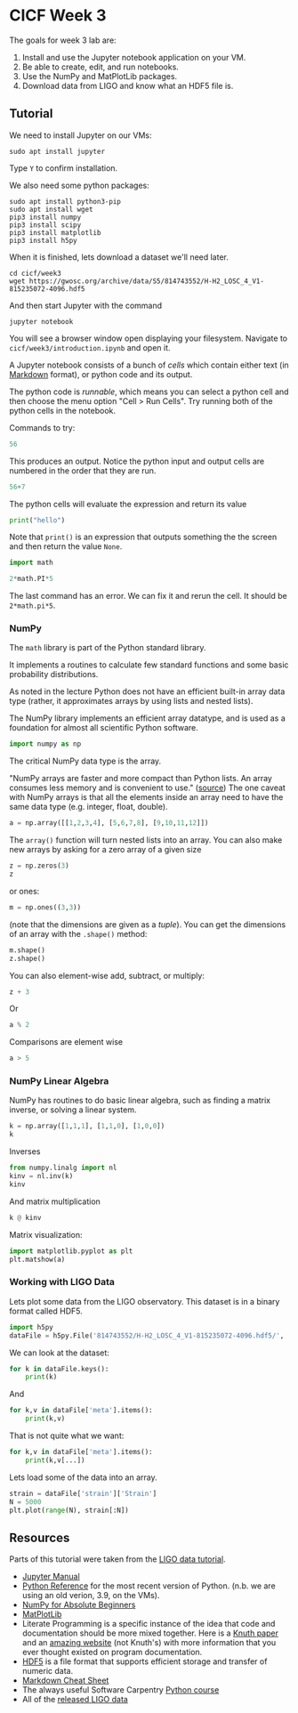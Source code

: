 # CICF Week 3

The goals for week 3 lab are:

1. Install and use the Jupyter notebook application on your VM.
2. Be able to create, edit, and run notebooks.
3. Use the NumPy and MatPlotLib packages.
4. Download data from LIGO and know what an HDF5 file is.


## Tutorial

We need to install Jupyter on our VMs:

```console
sudo apt install jupyter
```

Type `Y` to confirm installation.

We also need some python packages:

```console
sudo apt install python3-pip
sudo apt install wget
pip3 install numpy
pip3 install scipy
pip3 install matplotlib
pip3 install h5py
```

When it is finished, lets download a dataset we'll need later.

```console
cd cicf/week3
wget https://gwosc.org/archive/data/S5/814743552/H-H2_LOSC_4_V1-815235072-4096.hdf5
```

And then start Jupyter with the command

```console
jupyter notebook
```

You will see a browser window open displaying your filesystem.
Navigate to `cicf/week3/introduction.ipynb` and open it.

A Jupyter notebook consists of a bunch of _cells_ which contain either
text (in
[Markdown](https://github.com/adam-p/markdown-here/wiki/Markdown-Cheatsheet)
format), or python code and its output.

The python code is _runnable_, which means you can select a python
cell and then choose the menu option "Cell > Run Cells".  Try running
both of the python cells in the notebook.

Commands to try:

```python
56
```

This produces an output. Notice the python input and output cells are
numbered in the order that they are run.

```python
56+7
```

The python cells will evaluate the expression and return its value

```python
print("hello")
```

Note that `print()` is an expression that outputs something the the
screen and then return the value `None`.

```python
import math

2*math.PI*5
```

The last command has an error. We can fix it and rerun the cell. It
should be `2*math.pi*5`.

### NumPy

The `math` library is part of the Python standard library.

It implements a routines to calculate few standard functions and some
basic probability distributions.

As noted in the lecture Python does not have an efficient built-in
array data type (rather, it approximates arrays by using lists and
nested lists).

The NumPy library implements an efficient array datatype, and is used
as a foundation for almost all scientific Python software.

```python
import numpy as np
```

The critical NumPy data type is the array.

"NumPy arrays are faster and more compact than Python lists. An array
consumes less memory and is convenient to use."
([source](https://numpy.org/doc/stable/user/absolute_beginners.html))
The one caveat with NumPy arrays is that all the elements inside an
array need to have the same data type (e.g. integer, float, double).

```python
a = np.array([[1,2,3,4], [5,6,7,8], [9,10,11,12]])
```

The `array()` function will turn nested lists into an array.
You can also make new arrays by asking for a zero array of a given size

```python
z = np.zeros(3)
z
```

or ones:

```python
m = np.ones((3,3))
```

(note that the dimensions are given as a _tuple_).
You can get the dimensions of an array with the `.shape()` method:

```python
m.shape()
z.shape()
```

You can also element-wise add, subtract, or multiply:

```python
z + 3
```

Or

```python
a % 2
```

Comparisons are element wise

```python
a > 5
```

### NumPy Linear Algebra

NumPy has routines to do basic linear algebra, such as finding a
matrix inverse, or solving a linear system.

```python
k = np.array([1,1,1], [1,1,0], [1,0,0])
k
```

Inverses

```python
from numpy.linalg import nl
kinv = nl.inv(k)
kinv
```

And matrix multiplication

```python
k @ kinv
```

Matrix visualization:

```python
import matplotlib.pyplot as plt
plt.matshow(a)
```

### Working with LIGO Data

Lets plot some data from the LIGO observatory.
This dataset is in a binary format called HDF5.

```python
import h5py
dataFile = h5py.File('814743552/H-H2_LOSC_4_V1-815235072-4096.hdf5/', 'r')
```

We can look at the dataset:

```python
for k in dataFile.keys():
    print(k)
```

And

```python
for k,v in dataFile['meta'].items():
    print(k,v)
```

That is not quite what we want:

```python
for k,v in dataFile['meta'].items():
    print(k,v[...])
```

Lets load some of the data into an array.

```python
strain = dataFile['strain']['Strain']
N = 5000
plt.plot(range(N), strain[:N])
```

## Resources

Parts of this tutorial were taken from the [LIGO data tutorial](https://gwosc.org/tutorial02/).

- [Jupyter Manual](https://docs.jupyter.org/en/latest/)
- [Python Reference](https://docs.python.org/3/) for the most recent
  version of Python. (n.b. we are using an old verion, 3.9, on the
  VMs).
- [NumPy for Absolute
  Beginners](https://numpy.org/doc/stable/user/absolute_beginners.html)
- [MatPlotLib](https://matplotlib.org/)
- Literate Programming is a specific instance of the idea that code
  and documentation should be more mixed together. Here is a [Knuth
  paper](http://www.literateprogramming.com/knuthweb.pdf) and an
  [amazing website](http://www.literateprogramming.com/articles.html)
  (not Knuth's) with more information that you ever thought existed on
  program documentation.
- [HDF5](https://docs.hdfgroup.org/hdf5/v1_14/_intro_h_d_f5.html) is a
  file format that supports efficient storage and transfer of numeric
  data.
- [Markdown Cheat
  Sheet](https://github.com/adam-p/markdown-here/wiki/Markdown-Cheatsheet)
- The always useful Software Carpentry [Python
  course](https://swcarpentry.github.io/python-novice-inflammation/)
- All of the [released LIGO data](https://gwosc.org/data/)
